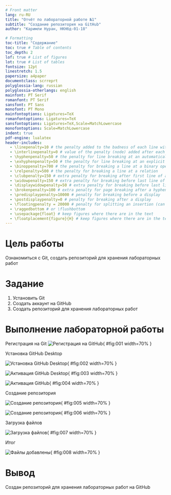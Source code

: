 ```yaml
---
# Front matter
lang: ru-RU
title: "Отчёт по лабораторной работе №1"
subtitle: "Создание репозитория на GitHub"
author: "Каримли Нуран, НКНбд-01-18"

# Formatting
toc-title: "Содержание"
toc: true # Table of contents
toc_depth: 2
lof: true # List of figures
lot: true # List of tables
fontsize: 12pt
linestretch: 1.5
papersize: a4paper
documentclass: scrreprt
polyglossia-lang: russian
polyglossia-otherlangs: english
mainfont: PT Serif
romanfont: PT Serif
sansfont: PT Sans
monofont: PT Mono
mainfontoptions: Ligatures=TeX
romanfontoptions: Ligatures=TeX
sansfontoptions: Ligatures=TeX,Scale=MatchLowercase
monofontoptions: Scale=MatchLowercase
indent: true
pdf-engine: lualatex
header-includes:
  - \linepenalty=10 # the penalty added to the badness of each line within a paragraph (no associated penalty node) Increasing the value makes tex try to have fewer lines in the paragraph.
  - \interlinepenalty=0 # value of the penalty (node) added after each line of a paragraph.
  - \hyphenpenalty=50 # the penalty for line breaking at an automatically inserted hyphen
  - \exhyphenpenalty=50 # the penalty for line breaking at an explicit hyphen
  - \binoppenalty=700 # the penalty for breaking a line at a binary operator
  - \relpenalty=500 # the penalty for breaking a line at a relation
  - \clubpenalty=150 # extra penalty for breaking after first line of a paragraph
  - \widowpenalty=150 # extra penalty for breaking before last line of a paragraph
  - \displaywidowpenalty=50 # extra penalty for breaking before last line before a display math
  - \brokenpenalty=100 # extra penalty for page breaking after a hyphenated line
  - \predisplaypenalty=10000 # penalty for breaking before a display
  - \postdisplaypenalty=0 # penalty for breaking after a display
  - \floatingpenalty = 20000 # penalty for splitting an insertion (can only be split footnote in standard LaTeX)
  - \raggedbottom # or \flushbottom
  - \usepackage{float} # keep figures where there are in the text
  - \floatplacement{figure}{H} # keep figures where there are in the text
---
```


# Цель работы

Ознакомиться с Git, создать репозиторий для хранения лабораторных работ

# Задание

1. Установить Git
2. Создать аккаунт на GitHub
3. Создать репозиторий для хранения лабораторных работ

# Выполнение лабораторной работы

Регистрация на Git 
![Регистрация на GitHub](image/1.png){ #fig:001 width=70% }

Установка GitHub Desktop

![Установка GitHub Desktop](image/2.png){ #fig:002 width=70% }

![Активация GitHub Desktop](image/3.png){ #fig:003 width=70% }

![Активация GitHub](image/4.png){ #fig:004 width=70% }

Создание репозитория

![Создание репозитория](image/5.png){ #fig:005 width=70% }

![Создание репозитория](image/6.png){ #fig:006 width=70% }

Загрузка файлов

![Загрузка файлов](image/7.png){ #fig:007 width=70% }

Итог

![Файлы добавлены](image/8.png){ #fig:008 width=70% }

# Вывод

Создан репозиторий для хранения лабораторных работ на GitHub
